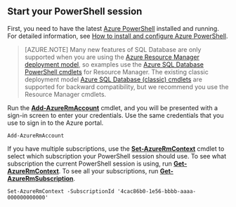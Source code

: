 
## Start your PowerShell session

First, you need to have the latest [Azure PowerShell](https://msdn.microsoft.com/library/mt619274.aspx) installed and running. For detailed information, see [How to install and configure Azure PowerShell](../articles/powershell-install-configure.md).


>[AZURE.NOTE] Many new features of SQL Database are only supported when you are using the [Azure Resource Manager deployment model](../articles/resource-group-overview.md), so examples use the [Azure SQL Database PowerShell cmdlets](https://msdn.microsoft.com/library/azure/mt574084.aspx) for Resource Manager. The existing classic deployment model [Azure SQL Database (classic) cmdlets](https://msdn.microsoft.com/library/azure/dn546723.aspx) are supported for backward compatibility, but we recommend you use the Resource Manager cmdlets.


Run the [**Add-AzureRmAccount**](https://msdn.microsoft.com/library/mt619267.aspx) cmdlet, and you will be presented with a sign-in screen to enter your credentials. Use the same credentials that you use to sign in to the Azure portal.

	Add-AzureRmAccount

If you have multiple subscriptions, use the [**Set-AzureRmContext**](https://msdn.microsoft.com/library/mt619263.aspx) cmdlet to select which subscription your PowerShell session should use. To see what subscription the current PowerShell session is using, run [**Get-AzureRmContext**](https://msdn.microsoft.com/library/mt619265.aspx). To see all your subscriptions, run [**Get-AzureRmSubscription**](https://msdn.microsoft.com/library/mt619284.aspx).

	Set-AzureRmContext -SubscriptionId '4cac86b0-1e56-bbbb-aaaa-000000000000'
